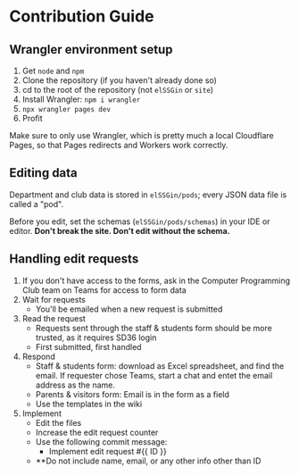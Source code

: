 # Contribution Guide
## Wrangler environment setup

1. Get `node` and `npm`
2. Clone the repository (if you haven't already done so)
3. cd to the root of the repository (not `elSSGin` or `site`)
4. Install Wrangler: `npm i wrangler`
5. `npx wrangler pages dev`
6. Profit

Make sure to only use Wrangler, which is pretty much a local Cloudflare Pages, so that Pages redirects and Workers work correctly.

## Editing data
Department and club data is stored in `elSSGin/pods`; every JSON data file is called a "pod".

Before you edit, set the schemas (`elSSGin/pods/schemas`) in your IDE or editor. **Don't break the site. Don't edit without the schema.**

## Handling edit requests
1. If you don't have access to the forms, ask in the Computer Programming Club team on Teams for access to form data
2. Wait for requests
   - You'll be emailed when a new request is submitted
3. Read the request
   - Requests sent through the staff & students form should be more trusted, as it requires SD36 login
   - First submitted, first handled
4. Respond
   - Staff & students form: download as Excel spreadsheet, and find the email. If requester chose Teams, start a chat and entet the email address as the name.
   - Parents & visitors form: Email is in the form as a field
   - Use the templates in the wiki
5. Implement
   - Edit the files
   - Increase the edit request counter
   - Use the following commit message:
     - Implement edit request #{{ ID }}
   - **Do not include name, email, or any other info other than ID